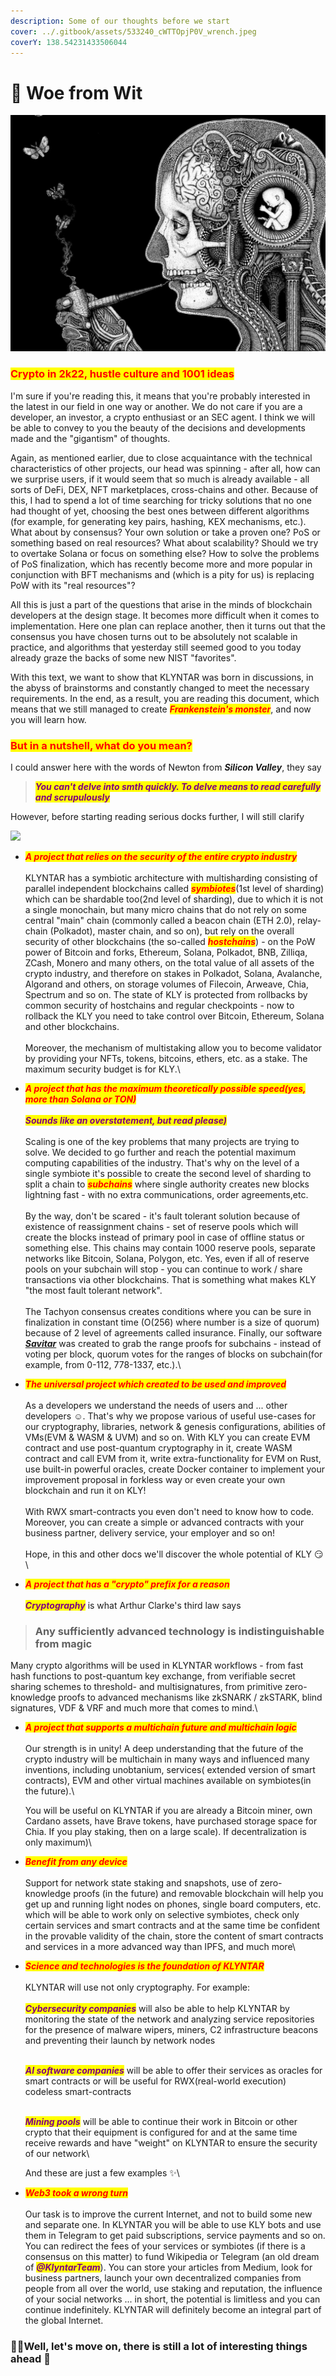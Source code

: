 ```yaml
---
description: Some of our thoughts before we start
cover: ../.gitbook/assets/533240_cWTTOpjP0V_wrench.jpeg
coverY: 138.54231433506044
---
```


# 🧠 Woe from Wit

![](../.gitbook/assets/cb0586c52d9c39c873e43de91c59c39c.jpg)

### <mark style="color:red;">Crypto in 2k22, hustle culture and 1001 ideas</mark>

I'm sure if you're reading this, it means that you're probably interested in the latest in our field in one way or another. We do not care if you are a developer, an investor, a crypto enthusiast or an SEC agent. I think we will be able to convey to you the beauty of the decisions and developments made and the "gigantism" of thoughts.

Again, as mentioned earlier, due to close acquaintance with the technical characteristics of other projects, our head was spinning - after all, how can we surprise users, if it would seem that so much is already available - all sorts of DeFi, DEX, NFT marketplaces, cross-chains and other. Because of this, I had to spend a lot of time searching for tricky solutions that no one had thought of yet, choosing the best ones between different algorithms (for example, for generating key pairs, hashing, KEX mechanisms, etc.). What about by consensus? Your own solution or take a proven one? PoS or something based on real resources? What about scalability? Should we try to overtake Solana or focus on something else? How to solve the problems of PoS finalization, which has recently become more and more popular in conjunction with BFT mechanisms and (which is a pity for us) is replacing PoW with its "real resources"?

All this is just a part of the questions that arise in the minds of blockchain developers at the design stage. It becomes more difficult when it comes to implementation. Here one plan can replace another, then it turns out that the consensus you have chosen turns out to be absolutely not scalable in practice, and algorithms that yesterday still seemed good to you today already graze the backs of some new NIST "favorites".

With this text, we want to show that KLYNTAR was born in discussions, in the abyss of brainstorms and constantly changed to meet the necessary requirements. In the end, as a result, you are reading this document, which means that we still managed to create _<mark style="color:red;">**Frankenstein's monster**</mark>_, and now you will learn how.

### <mark style="color:red;">But in a nutshell, what do you mean?</mark>

I could answer here with the words of Newton from _**Silicon Valley**_, they say

> _<mark style="color:purple;">**You can't delve into smth quickly. To delve means to read carefully and scrupulously**</mark>_

However, before starting reading serious docks further, I will still clarify

![](https://readme-typing-svg.herokuapp.com/?font=Major+Mono+Display\&size=44\&color=C20000\&vCenter=true\&width=450\&lines=Klyntar+is+...)

* _<mark style="color:red;">**A project that relies on the security of the entire crypto industry**</mark>_\
  \
  KLYNTAR has a symbiotic architecture with multisharding consisting of parallel independent blockchains called _<mark style="color:red;">**symbiotes**</mark>_(1st level of sharding) which can be shardable too(2nd level of sharding), due to which it is not a single monochain, but many micro chains that do not rely on some central "main" chain (commonly called a beacon chain (ETH 2.0), relay-chain (Polkadot), master chain, and so on), but rely on the overall security of other blockchains (the so-called _<mark style="color:red;">**hostchains**</mark>_) - on the PoW power of Bitcoin and forks, Ethereum, Solana, Polkadot, BNB, Zilliqa, ZCash, Monero and many others, on the total value of all assets of the crypto industry, and therefore on stakes in Polkadot, Solana, Avalanche, Algorand and others, on storage volumes of Filecoin, Arweave, Chia, Spectrum and so on. The state of KLY is protected from rollbacks by common security of hostchains and regular checkpoints - now to rollback the KLY you need to take control over Bitcoin, Ethereum, Solana and other blockchains.\
  \
  Moreover, the mechanism of multistaking allow you to become validator by providing your NFTs, tokens, bitcoins, ethers, etc. as a stake. The maximum security budget is for KLY.\

* _<mark style="color:red;">**A project that has the maximum theoretically possible speed(yes, more than Solana or TON)**</mark>_\
  \
  _<mark style="color:purple;">**Sounds like an overstatement, but read please)**</mark>_\
  \
  Scaling is one of the key problems that many projects are trying to solve. We decided to go further and reach the potential maximum computing capabilities of the industry. That's why on the level of a single symbiote it's possible to create the second level of sharding to split a chain to _<mark style="color:red;">**subchains**</mark>_ where single authority creates new blocks lightning fast - with no extra communications, order agreements,etc.\
  \
  By the way, don't be scared - it's fault tolerant solution because of existence of reassignment chains - set of reserve pools which will create the blocks instead of primary pool in case of offline status or something else. This chains may contain 1000 reserve pools, separate networks like Bitcoin, Solana, Polygon, etc. Yes, even if all of reserve pools on your subchain will stop - you can continue to work / share transactions via other blockchains. That is something what makes KLY "the most fault tolerant network". \
  \
  The Tachyon consensus creates conditions where you can be sure in finalization in constant time (O(256) where number is a size of quorum) because of 2 level of agreements called insurance. Finally, our software [_**Savitar**_](https://github.com/KLYN74R/Savitar) was created to grab the range proofs for subchains - instead of voting per block, quorum votes for the ranges of blocks on subchain(for example, from 0-112, 778-1337, etc.).\

* _<mark style="color:red;">**The universal project which created to be used and improved**</mark>_\
  \
  As a developers we understand the needs of users and ... other developers :relaxed:. That's why we propose various of useful use-cases for our cryptography, libraries, network & genesis configurations, abilities of VMs(EVM & WASM & UVM) and so on. With KLY you can create EVM contract and use post-quantum cryptography in it, create WASM contract and call EVM from it, write extra-functionality for EVM on Rust, use built-in powerful oracles, create Docker container to implement your improvement proposal in forkless way or even create your own blockchain and run it on KLY!\
  \
  With RWX smart-contracts you even don't need to know how to code. Moreover, you can create a simple or advanced contracts with your business partner, delivery service, your employer and so on!\
  \
  Hope, in this and other docs we'll discover the whole potential of KLY :smirk:\

* _<mark style="color:red;">**A project that has a "crypto" prefix for a reason**</mark>_\
  \
  _<mark style="color:purple;">**Cryptography**</mark>_ is what Arthur Clarke's third law says

> ### **Any sufficiently advanced technology is indistinguishable from magic**

Many crypto algorithms will be used in KLYNTAR workflows - from fast hash functions to post-quantum key exchange, from verifiable secret sharing schemes to threshold- and multisignatures, from primitive zero-knowledge proofs to advanced mechanisms like zkSNARK / zkSTARK, blind signatures, VDF & VRF and much more that comes to mind.\


*   _<mark style="color:red;">**A project that supports a multichain future and multichain logic**</mark>_\
    \
    Our strength is in unity! A deep understanding that the future of the crypto industry will be multichain in many ways and influenced many inventions, including unobtanium, services( extended version of smart contracts), EVM and other virtual machines available on symbiotes(in the future).\


    You will be useful on KLYNTAR if you are already a Bitcoin miner, own Cardano assets, have Brave tokens, have purchased storage space for Chia. If you play staking, then on a large scale). If decentralization is only maximum)\

* _<mark style="color:red;">**Benefit from any device**</mark>_\
  \
  Support for network state staking and snapshots, use of zero-knowledge proofs (in the future) and removable blockchain will help you get up and running light nodes on phones, single board computers, etc. which will be able to work only on selective symbiotes, check only certain services and smart contracts and at the same time be confident in the provable validity of the chain, store the content of smart contracts and services in a more advanced way than IPFS, and much more\

*   _<mark style="color:red;">**Science and technologies is the foundation of KLYNTAR**</mark>_\
    \
    KLYNTAR will use not only cryptography. For example:\
    \
    _<mark style="color:purple;">**Cybersecurity companies**</mark>_ will also be able to help KLYNTAR by monitoring the state of the network and analyzing service repositories for the presence of malware wipers, miners, C2 infrastructure beacons and preventing their launch by network nodes

    \
    _<mark style="color:purple;">**AI software companies**</mark>_ will be able to offer their services as oracles for smart contracts or will be useful for RWX(real-world execution) codeless smart-contracts

    \
    _<mark style="color:purple;">**Mining pools**</mark>_ will be able to continue their work in Bitcoin or other crypto that their equipment is configured for and at the same time receive rewards and have "weight" on KLYNTAR to ensure the security of our network\


    And these are just a few examples ✨\

* _<mark style="color:red;">**Web3 took a wrong turn**</mark>_\
  \
  Our task is to improve the current Internet, and not to build some new and separate one. In KLYNTAR you will be able to use KLY bots and use them in Telegram to get paid subscriptions, service payments and so on. You can redirect the fees of your services or symbiotes (if there is a consensus on this matter) to fund Wikipedia or Telegram (an old dream of _<mark style="color:purple;">**@KlyntarTeam**</mark>_). You can store your articles from Medium, look for business partners, launch your own decentralized companies from people from all over the world, use staking and reputation, the influence of your social networks ... in short, the potential is limitless and you can continue indefinitely. KLYNTAR will definitely become an integral part of the global Internet.

### 👨‍🚀Well, let's move on, there is still a lot of interesting things ahead 🤖
